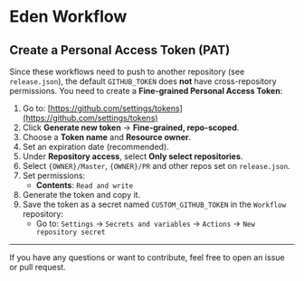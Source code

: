 # Eden Workflow

## Create a Personal Access Token (PAT)

Since these workflows need to push to another repository (see `release.json`), the default `GITHUB_TOKEN` does **not** have cross-repository permissions. You need to create a **Fine-grained Personal Access Token**:

1. Go to: [https://github.com/settings/tokens](https://github.com/settings/tokens)
2. Click **Generate new token** → **Fine-grained, repo-scoped**.
3. Choose a **Token name** and **Resource owner**.
4. Set an expiration date (recommended).
5. Under **Repository access**, select **Only select repositories**.
6. Select `{OWNER}/Master`, `{OWNER}/PR` and other repos set on `release.json`.
7. Set permissions:
    - **Contents**: `Read and write`
8. Generate the token and copy it.
9. Save the token as a secret named `CUSTOM_GITHUB_TOKEN` in the `Workflow` repository:
    - Go to:
      `Settings` → `Secrets and variables` → `Actions` → `New repository secret`

---

If you have any questions or want to contribute, feel free to open an issue or pull request.
